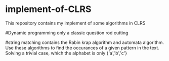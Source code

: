 # implement-of-CLRS
This repository contains my implement of some algorithms in CLRS

#Dynamic programming
only a classic question rod cutting

#string matching
contains the Rabin krap algorithm and automata algorithm.
Use these algorithms to find the occurances of a given pattern in the text.
Solving a trivial case, which the alphabet is only {'a','b','c'}
